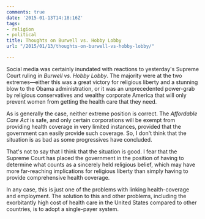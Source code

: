 ```yaml
---
comments: true
date: '2015-01-13T14:18:16Z'
tags:
- religion
- political
title: Thoughts on Burwell vs. Hobby Lobby
url: "/2015/01/13/thoughts-on-burwell-vs-hobby-lobby/"

---
```

Social media was certainly inundated with  reactions to yesterday's Supreme Court ruling in *Burwell vs. Hobby Lobby*. The majority were at the two extremes&mdash;either this was a great victory for religious liberty and a stunning blow to the Obama administration, or it was an unprecedented power-grab by religious conservatives and wealthy corporate America that will only prevent women from getting the health care that they need.

As is generally the case, neither extreme position is correct. The *Affordable Care Act* is safe, and only certain corporations will be exempt from providing health coverage in very limited instances, provided that the government can easily provide such coverage. So, I don't think that the situation is as bad as some progressives have concluded.

That's not to say that I think that the situation is good. I fear that the Supreme Court has placed the government in the position of having to determine what counts as a sincerely held religious belief, which may have more far-reaching implications for religious liberty than simply having to provide comprehensive health coverage.

In any case, this is just one of the problems with linking health-coverage and employment. The solution to this and other problems, including the exorbitantly high cost of health care in the United States compared to other countries, is to adopt a single-payer system. 


